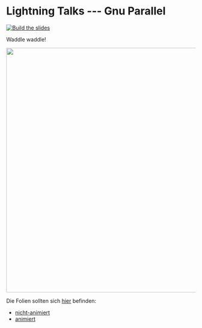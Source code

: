 # Lightning Talks --- Gnu Parallel

[![Build the slides](https://github.com/EagleoutIce/ccpdp-lightning-ss22-gnu-parallel/actions/workflows/compile.yaml/badge.svg)](https://github.com/EagleoutIce/ccpdp-lightning-ss22-gnu-parallel/actions/workflows/compile.yaml)

Waddle waddle!

[<img src="https://media.githubusercontent.com/media/EagleoutIce/ccpdp-lightning-ss22-gnu-parallel/blob/gh-pages/preview-1.png?raw=true" width="650"/>](https://media.githubusercontent.com/media/EagleoutIce/ccpdp-lightning-ss22-gnu-parallel/gh-pages/slides/noanim_ccpdp-gnu-parallel.pdf)

Die Folien sollten sich [hier](https://github.com/EagleoutIce/ccpdp-lightning-ss22-gnu-parallel/tree/build/slides) befinden:

* [nicht-animiert](https://media.githubusercontent.com/media/EagleoutIce/ccpdp-lightning-ss22-gnu-parallel/gh-pages/slides/noanim_ccpdp-gnu-parallel.pdf)
* [animiert](https://media.githubusercontent.com/media/EagleoutIce/ccpdp-lightning-ss22-gnu-parallel/gh-pages/slides/ccpdp-gnu-parallel.pdf)
